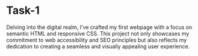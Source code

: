 # Task-1
Delving into the digital realm, I’ve crafted my first webpage with a focus on semantic HTML and responsive CSS. This project not only showcases my commitment to web accessibility and SEO principles but also reflects my dedication to creating a seamless and visually appealing user experience.
